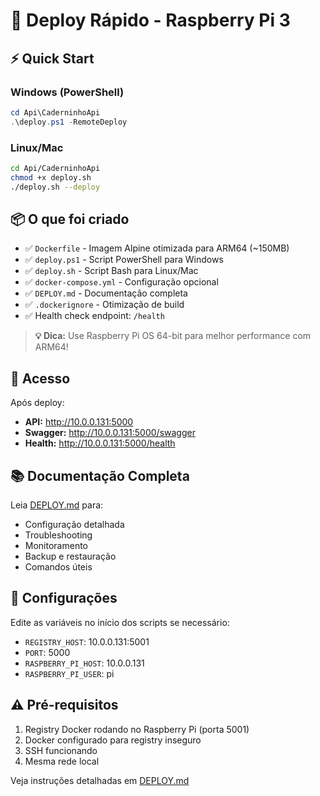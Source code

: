 # 🚀 Deploy Rápido - Raspberry Pi 3

## ⚡ Quick Start

### Windows (PowerShell)
```powershell
cd Api\CaderninhoApi
.\deploy.ps1 -RemoteDeploy
```

### Linux/Mac
```bash
cd Api/CaderninhoApi
chmod +x deploy.sh
./deploy.sh --deploy
```

## 📦 O que foi criado

- ✅ `Dockerfile` - Imagem Alpine otimizada para ARM64 (~150MB)
- ✅ `deploy.ps1` - Script PowerShell para Windows
- ✅ `deploy.sh` - Script Bash para Linux/Mac
- ✅ `docker-compose.yml` - Configuração opcional
- ✅ `DEPLOY.md` - Documentação completa
- ✅ `.dockerignore` - Otimização de build
- ✅ Health check endpoint: `/health`

> **💡 Dica:** Use Raspberry Pi OS 64-bit para melhor performance com ARM64!

## 🎯 Acesso

Após deploy:
- **API:** http://10.0.0.131:5000
- **Swagger:** http://10.0.0.131:5000/swagger
- **Health:** http://10.0.0.131:5000/health

## 📚 Documentação Completa

Leia [DEPLOY.md](./DEPLOY.md) para:
- Configuração detalhada
- Troubleshooting
- Monitoramento
- Backup e restauração
- Comandos úteis

## 🔧 Configurações

Edite as variáveis no início dos scripts se necessário:
- `REGISTRY_HOST`: 10.0.0.131:5001
- `PORT`: 5000
- `RASPBERRY_PI_HOST`: 10.0.0.131
- `RASPBERRY_PI_USER`: pi

## ⚠️ Pré-requisitos

1. Registry Docker rodando no Raspberry Pi (porta 5001)
2. Docker configurado para registry inseguro
3. SSH funcionando
4. Mesma rede local

Veja instruções detalhadas em [DEPLOY.md](./DEPLOY.md)
